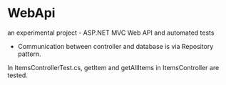 # WebApi
an experimental project - ASP.NET MVC Web API and automated tests
 - Communication between controller and database is via Repository pattern.

In ItemsControllerTest.cs, getItem and getAllItems in ItemsController are tested.
